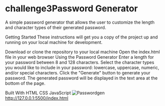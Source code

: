 # challenge3Password Generator
A simple password generator that allows the user to customize the length and character types of their generated password.

Getting Started
These instructions will get you a copy of the project up and running on your local machine for development.


Download or clone the repository to your local machine
Open the index.html file in your web browser
Using the Password Generator
Enter a length for your password between 8 and 128 characters.
Select the character types you would like to include in your password: lowercase, uppercase, numeric, and/or special characters.
Click the "Generate" button to generate your password.
The generated password will be displayed in the text area at the bottom of the page.

Built With
HTML
CSS
JavaScript
![Passwordgen](https://user-images.githubusercontent.com/109132522/213619286-4c550be9-1413-4bb5-b6d4-2fb6717379ef.PNG)
http://127.0.0.1:5500/index.html
